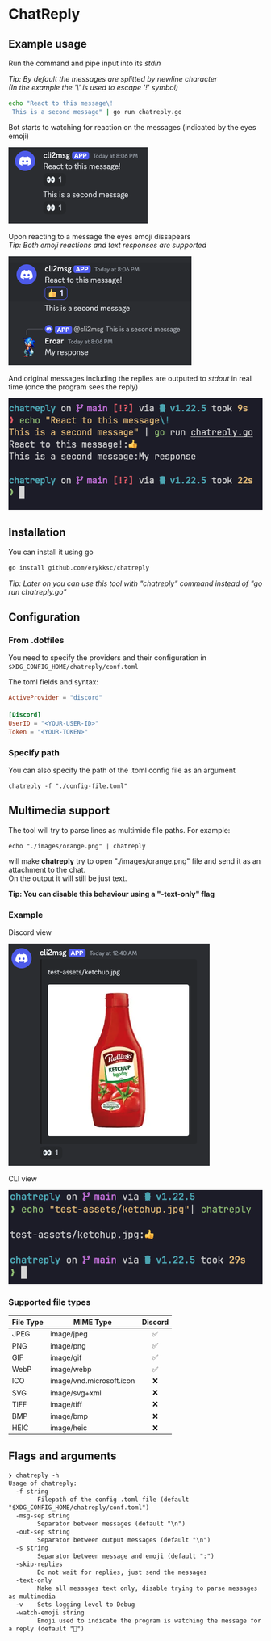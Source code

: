 # ChatReply

## Example usage
Run the command and pipe input into its _stdin_

_Tip: By default the messages are splitted by newline character_  
_(In the example the '\\' is used to escape '!' symbol)_
```bash
echo "React to this message\!
 This is a second message" | go run chatreply.go
```

Bot starts to watching for reaction on the messages (indicated by the eyes emoji)

![Watching for reaction on discord](./readme-assets/discord-watching-message.png)

Upon reacting to a message the eyes emoji dissapears  
_Tip: Both emoji reactions and text responses are supported_

![Reacting to discord message](./readme-assets/discord-reaction.png)

And original messages including the replies are outputed to _stdout_ in real time (once the program sees the reply)

![Cli output with reaction](./readme-assets/cli-output.png)

## Installation
You can install it using go

```bash
go install github.com/erykksc/chatreply
```

_Tip: Later on you can use this tool with "chatreply" command instead of "go run chatreply.go"_

## Configuration
### From .dotfiles
You need to specify the providers and their configuration in
`$XDG_CONFIG_HOME/chatreply/conf.toml`

The toml fields and syntax:

```toml
ActiveProvider = "discord"

[Discord]
UserID = "<YOUR-USER-ID>"
Token = "<YOUR-TOKEN>"
```

### Specify path
You can also specify the path of the .toml config file as an argument
```shell
chatreply -f "./config-file.toml"
```

## Multimedia support

The tool will try to parse lines as multimide file paths. For example:
```
echo "./images/orange.png" | chatreply
```

will make __chatreply__ try to open "./images/orange.png" file and send it as an attachment to the chat.  
On the output it will still be just text.

__Tip: You can disable this behaviour using a "-text-only" flag__

### Example
Discord view

![Discord with an open image](./readme-assets/image-discord.png)

CLI view

![Discord image cli output](./readme-assets/image-discord-output.png)


### Supported file types

| File Type | MIME Type                 | Discord |
|-----------|---------------------------|:-------:|
| JPEG      | image/jpeg                | ✅      |
| PNG       | image/png                 | ✅      |
| GIF       | image/gif                 | ✅      |
| WebP      | image/webp                | ✅      |
| ICO       | image/vnd.microsoft.icon  | ❌      |
| SVG       | image/svg+xml             | ❌      |
| TIFF      | image/tiff                | ❌      |
| BMP       | image/bmp                 | ❌      |
| HEIC      | image/heic                | ❌      |


## Flags and arguments
```
❯ chatreply -h
Usage of chatreply:
  -f string
        Filepath of the config .toml file (default "$XDG_CONFIG_HOME/chatreply/conf.toml")
  -msg-sep string
        Separator between messages (default "\n")
  -out-sep string
        Separator between output messages (default "\n")
  -s string
        Separator between message and emoji (default ":")
  -skip-replies
        Do not wait for replies, just send the messages
  -text-only
        Make all messages text only, disable trying to parse messages as multimedia
  -v    Sets logging level to Debug
  -watch-emoji string
        Emoji used to indicate the program is watching the message for a reply (default "👀")
```

